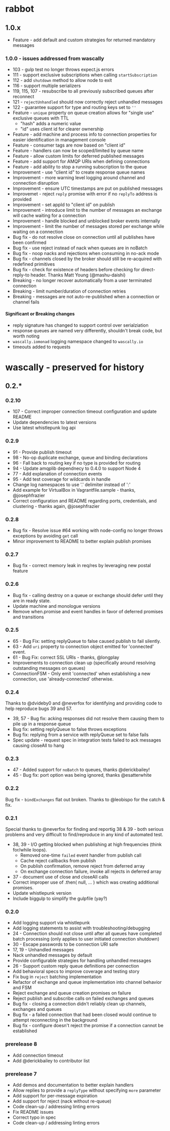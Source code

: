
# rabbot

## 1.0.x

* Feature - add default and custom strategies for returned mandatory messages

### 1.0.0 - issues addressed from wascally
 * 103 - gulp test no longer throws expect.js errors
 * 111 - support exclusive subscriptions when calling `startSubscription`
 * 112 - add `shutdown` method to allow node to exit
 * 116 - support multiple serializers
 * 119, 115, 107 - resubscribe to all previously subscribed queues after reconnect
 * 121 - `rejectUnhandled` should now correctly reject unhandled messages
 * 122 - guarantee support for type and routing keys set to `''`
 * Feature - `unique` property on queue creation allows for "single use" exclusive queues with TTL
 	* "hash" adds a numeric value
 	* "id" uses client id for clearer ownership
 * Feature - add machine and process info to connection properties for easier identification in management console
 * Feature - consumer tags are now based on "client id"
 * Feature - handlers can now be scoped/limited by queue name
 * Feature - allow custom limits for deferred published messages
 * Feature - add support for AMQP URIs when defining connections
 * Feature - add ability to stop a running subscription to the queue
 * Improvement - use "client id" to create response queue names
 * Improvement - more warning level logging around channel and connection disruption
 * Improvement - ensure UTC timestamps are put on published messages
 * Improvemet - reject `reply` promise with error if no `replyTo` address is provided
 * Improvement - set appId to "client id" on publish
 * Improvement - introduce limit to the number of messages an exchange will cache waiting for a connection
 * Improvement - handle blocked and unblocked broker events internally
 * Improvement - limit the number of messages stored per exchange while waiting on a connection
 * Bug fix - do not resolve close on connection until all publishes have been confirmed
 * Bug fix - use reject instead of nack when queues are in noBatch
 * Bug fix - noop nacks and rejections when consuming in no-ack mode
 * Bug fix - channels closed by the broker should still be re-acquired with redefined primitives
 * Bug fix - check for existence of headers before checking for direct-reply-to header. Thanks Matt Young (@mashu-daishi)
 * Breaking - no longer recover automatically from a user terminated connection
 * Breaking - limit number/duration of connection retries
 * Breaking - messages are not auto-re-published when a connection or channel fails

#### Significant or Breaking changes
 * reply signature has changed to support control over serialziation
 * response queues are named very differently, shouldn't break code, but worth noting
 * `wascally.iomonad` logging namespace changed to `wascally.io`
 * timeouts added to requests

# wascally - preserved for history

## 0.2.*

### 0.2.10
 * 107 - Correct improper connection timeout configuration and update README
 * Update dependencies to latest versions
 * Use latest whistlepunk log api

### 0.2.9
 * 91 - Provide publish timeout
 * 98 - No-op duplicate exchange, queue and binding declarations
 * 96 - Fall back to routing key if no type is provided for routing
 * 94 - Update amqplib dependnecy to 0.4.0 to support Node 4
 * 77 - Add explanation of connection events
 * 95 - Add test coverage for wildcards in handle
 * Change log namespaces to use '.' delimiter instead of ':'
 * Add example for VirtualBox in Vagrantfile.sample - thanks, @josephfrazier
 * Correct configuration and README regarding ports, credentials, and clustering - thanks again, @josephfrazier

### 0.2.8
 * Bug fix - Resolve issue #64 working with node-config no longer throws exceptions by avoiding `get` call
 * Minor improvement to README to better explain publish promises

### 0.2.7
 * Bug fix - correct memory leak in req/res by leveraging new postal feature

### 0.2.6
 * Bug fix - calling destroy on a queue or exchange should defer until they are in ready state.
 * Update machine and monologue versions
 * Remove when.promise and event handles in favor of deferred promises and transitions

### 0.2.5

 * 65 - Bug Fix: setting replyQueue to false caused publish to fail silently.
 * 63 - Add `uri` property to connection object emitted for 'connected' event.
 * 61 - Bug Fix: correct SSL URIs - thanks, @longplay
 * Improvements to connection clean up (specifically around resolving outstanding messages on queues)
 * ConnectionFSM - Only emit 'connected' when establishing a new connection, use 'already-connected' otherwise.

### 0.2.4
Thanks to @dvideby0 and @neverfox for identifying and providing code to help reproduce bugs 39 and 57.

 * 39, 57 - Bug fix: acking responses did not resolve them causing them to pile up in a response queue
 * Bug fix: setting replyQueue to false throws exceptions
 * Bug fix: replying from a service with replyQueue set to false fails
 * Spec update - request spec in integration tests failed to ack messages causing closeAll to hang

### 0.2.3
 * 47 - Added support for `noBatch` to queues, thanks @derickbailey!
 * 45 - Bug fix: port option was being ignored, thanks @esatterwhite

### 0.2.2
Bug fix - `bindExchanges` flat out broken. Thanks to @leobispo for the catch & fix.

### 0.2.1

Special thanks to @neverfox for finding and reportig 38 & 39 - both serious problems and very difficult to find/reproduce in any kind of automated test.

 * 38, 39 - I/O getting blocked when publishing at high frequencies (think for/while loops).
 	* Removed one-time `failed` event handler from publish call
 	* Cache reject callbacks from publish
 	* On publish confirmation, remove reject from deferred array
 	* On exchange connection failure, invoke all rejects in deferred array
 * 37 - document use of close and closeAll calls
 * Correct improper use of .then( null, ... ) which was creating additional promises.
 * Update whistlepunk version
 * Include biggulp to simplify the gulpfile (yay?)

### 0.2.0

 * Add logging support via whistlepunk
 * Add logging statements to assist with troubleshooting/debugging
 * 24 - Connection should not close until after all queues have completed batch processing (only applies to user initiated connection shutdown)
 * 30 - Escape passwords to be connection URI safe
 * 17, 19 - Unhandled messages
  * Nack unhandled messages by default
  * Provide configurable strategies for handling unhandled messages
 * 26 - Support custom reply queue definitions per connection
 * Add behavioral specs to improve coverage and testing story
 * Fix bug in `reject` batching implementation
 * Refactor of exchange and queue implementation into channel behavior and FSM
 * Reject exchange and queue creation promises on failure
 * Reject publish and subscribe calls on failed exchanges and queues
 * Bug fix - closing a connection didn't reliably clean up channels, exchanges and queues
 * Bug fix - a failed connection that had been closed would continue to attempt reconnecting in the background
 * Bug fix - configure doesn't reject the promise if a connection cannot be established

### prerelease 8
 * Add connection timeout
 * Add @derickbailey to contributor list

### prerelease 7
 * Add demos and documentation to better explain handlers
 * Allow replies to provide a `replyType` without specifying `more` parameter
 * Add support for per-message expiration
 * Add support for reject (nack without re-queue)
 * Code clean-up / addressing linting errors
 * Fix README issues
 * Correct typo in spec
 * Code clean-up / addressing linting errors
